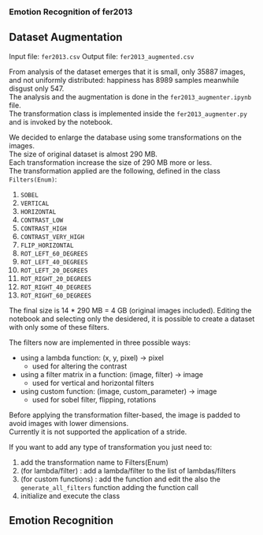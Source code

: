 ### Emotion Recognition of fer2013

## Dataset Augmentation

Input file: <code>fer2013.csv</code>
Output file: <code>fer2013_augmented.csv</code>

From analysis of the dataset emerges that it is small, only 35887 images, and not uniformly distributed: happiness has 8989 samples meanwhile disgust only 547.<br/>
The analysis and the augmentation is done in the <code>fer2013_augmenter.ipynb</code> file.<br/>
The transformation class is implemented inside the <code>fer2013_augmenter.py</code> and is invoked by the notebook.

We decided to enlarge the database using some transformations on the images.<br/>
The size of original dataset is almost 290 MB.<br/>
Each transformation increase the size of 290 MB more or less.<br/>
The transformation applied are the following, defined in the class <code>Filters(Enum)</code>:
 1. <code>SOBEL</code>
 2. <code>VERTICAL</code>
 3. <code>HORIZONTAL</code>
 4. <code>CONTRAST_LOW</code>
 5. <code>CONTRAST_HIGH</code>
 6. <code>CONTRAST_VERY_HIGH</code>
 7. <code>FLIP_HORIZONTAL</code>
 8. <code>ROT_LEFT_60_DEGREES</code>
 9. <code>ROT_LEFT_40_DEGREES</code>
 10. <code>ROT_LEFT_20_DEGREES</code>
 11. <code>ROT_RIGHT_20_DEGREES</code>
 12. <code>ROT_RIGHT_40_DEGREES</code>
 13. <code>ROT_RIGHT_60_DEGREES</code>

The final size is 14 * 290 MB = 4 GB (original images included).
Editing the notebook and selecting only the desidered, it is possible to create a dataset with only some of these filters.

The filters now are implemented in three possible ways:
 * using a lambda function: (x, y, pixel) -> pixel
    * used for altering the contrast
 * using a filter matrix in a function: (image, filter) -> image
    * used for vertical and horizontal filters
 * using custom function: (image, custom_parameter) -> image
    * used for sobel filter, flipping, rotations

Before applying the transformation filter-based, the image is padded to avoid images with lower dimensions.<br/>
Currently it is not supported the application of a stride.

If you want to add any type of transformation you just need to:
 1. add the transformation name to Filters(Enum)
 2. (for lambda/filter) : add a lambda/filter to the list of lambdas/filters 
 2. (for custom functions) : add the function and edit the also the <code>generate_all_filters</code> function adding the function call
 3. initialize and execute the class

## Emotion Recognition

